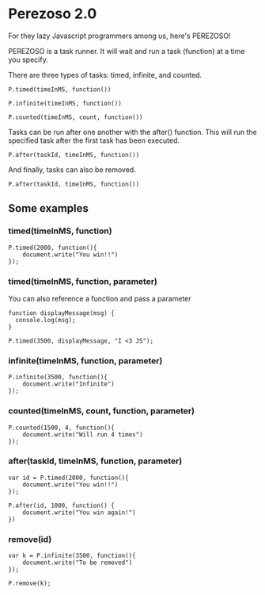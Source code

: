 # Perezoso 2.0

For they lazy Javascript programmers among us, here's PEREZOSO!

PEREZOSO is a task runner. It will wait and run a task (function) at a time you specify.

There are three types of tasks: timed, infinite, and counted.

```
P.timed(timeInMS, function())
```
```
P.infinite(timeInMS, function())
```
```
P.counted(timeInMS, count, function())
```
Tasks can be run after one another with the after() function. This will run the specified task after the first task has been executed.
```
P.after(taskId, timeInMS, function())
```
And finally, tasks can also be removed.
```
P.after(taskId, timeInMS, function())
```


## Some examples
### timed(timeInMS, function)
```
P.timed(2000, function(){
    document.write("You win!!")
});
```
### timed(timeInMS, function, parameter)
You can also reference a function and pass a parameter
```
function displayMessage(msg) {
  console.log(msg);
}

P.timed(3500, displayMessage, "I <3 JS");
```

### infinite(timeInMS, function, parameter)
```
P.infinite(3500, function(){
    document.write("Infinite")
});
```

### counted(timeInMS, count, function, parameter)
```
P.counted(1500, 4, function(){
    document.write("Will run 4 times")
});
```

### after(taskId, timeInMS, function, parameter)
```
var id = P.timed(2000, function(){
    document.write("You win!!")
});

P.after(id, 1000, function() {
    document.write("You win again!")
})
```

### remove(id)
```
var k = P.infinite(3500, function(){
    document.write("To be removed")
});

P.remove(k);
```
